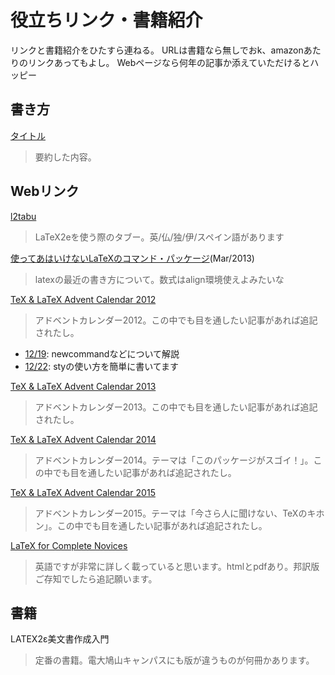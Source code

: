 役立ちリンク・書籍紹介
===========
リンクと書籍紹介をひたすら連ねる。
URLは書籍なら無しでおk、amazonあたりのリンクあってもよし。
Webページなら何年の記事か添えていただけるとハッピー


書き方
-----------
[タイトル](https://www.cse.dendai.ac.jp/ 'altはあってもなくても')
> 要約した内容。

Webリンク
-----------
[l2tabu](http://ctan.org/tex-archive/info/l2tabu/)
> LaTeX2eを使う際のタブー。英/仏/独/伊/スペイン語があります

[使ってあはいけないLaTeXのコマンド・パッケージ](http://ichiro-maruta.blogspot.jp/2013/03/latex.html)(Mar/2013)
> latexの最近の書き方について。数式はalign環境使えよみたいな


[TeX & LaTeX Advent Calendar 2012](https://atnd.org/events/34318)

> アドベントカレンダー2012。この中でも目を通したい記事があれば追記されたし。

- [12/19](http://neruko3114.blogspot.jp/2012/12/tex-latex-advent-calendar.html): newcommandなどについて解説
- [12/22](http://neruko3114.blogspot.jp/2012/12/tex-latex-advent-calendar_23.html): styの使い方を簡単に書いてます


[TeX & LaTeX Advent Calendar 2013](http://www.adventar.org/calendars/187)
> アドベントカレンダー2013。この中でも目を通したい記事があれば追記されたし。


[TeX & LaTeX Advent Calendar 2014](http://www.adventar.org/calendars/553)
> アドベントカレンダー2014。テーマは「このパッケージがスゴイ！」。この中でも目を通したい記事があれば追記されたし。


[TeX & LaTeX Advent Calendar 2015](http://www.adventar.org/calendars/929)
> アドベントカレンダー2015。テーマは「今さら人に聞けない、TeXのキホン」。この中でも目を通したい記事があれば追記されたし。

[LaTeX for Complete Novices](http://www.dickimaw-books.com/latex/novices/)
> 英語ですが非常に詳しく載っていると思います。htmlとpdfあり。邦訳版ご存知でしたら追記願います。


書籍
-----------
LATEX2ε美文書作成入門
> 定番の書籍。電大鳩山キャンパスにも版が違うものが何冊かあります。
